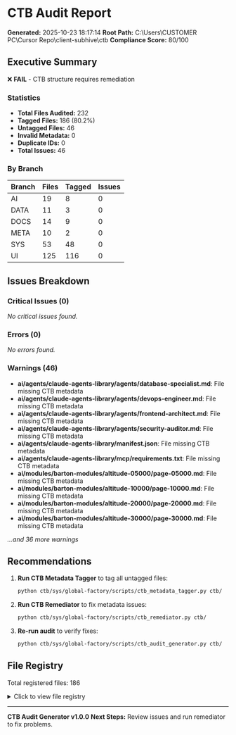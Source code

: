 # CTB Audit Report

**Generated:** 2025-10-23 18:17:14
**Root Path:** C:\Users\CUSTOMER PC\Cursor Repo\client-subhive\ctb
**Compliance Score:** 80/100

## Executive Summary

❌ **FAIL** - CTB structure requires remediation

### Statistics

- **Total Files Audited:** 232
- **Tagged Files:** 186 (80.2%)
- **Untagged Files:** 46
- **Invalid Metadata:** 0
- **Duplicate IDs:** 0
- **Total Issues:** 46

### By Branch

| Branch | Files | Tagged | Issues |
|--------|-------|--------|--------|
| AI | 19 | 8 | 0 |
| DATA | 11 | 3 | 0 |
| DOCS | 14 | 9 | 0 |
| META | 10 | 2 | 0 |
| SYS | 53 | 48 | 0 |
| UI | 125 | 116 | 0 |


## Issues Breakdown

### Critical Issues (0)

*No critical issues found.*


### Errors (0)

*No errors found.*


### Warnings (46)

- **ai/agents/claude-agents-library/agents/database-specialist.md**: File missing CTB metadata
- **ai/agents/claude-agents-library/agents/devops-engineer.md**: File missing CTB metadata
- **ai/agents/claude-agents-library/agents/frontend-architect.md**: File missing CTB metadata
- **ai/agents/claude-agents-library/agents/security-auditor.md**: File missing CTB metadata
- **ai/agents/claude-agents-library/manifest.json**: File missing CTB metadata
- **ai/agents/claude-agents-library/mcp/requirements.txt**: File missing CTB metadata
- **ai/modules/barton-modules/altitude-05000/page-05000.md**: File missing CTB metadata
- **ai/modules/barton-modules/altitude-10000/page-10000.md**: File missing CTB metadata
- **ai/modules/barton-modules/altitude-20000/page-20000.md**: File missing CTB metadata
- **ai/modules/barton-modules/altitude-30000/page-30000.md**: File missing CTB metadata

*...and 36 more warnings*


## Recommendations


1. **Run CTB Metadata Tagger** to tag all untagged files:
   ```bash
   python ctb/sys/global-factory/scripts/ctb_metadata_tagger.py ctb/
   ```

2. **Run CTB Remediator** to fix metadata issues:
   ```bash
   python ctb/sys/global-factory/scripts/ctb_remediator.py ctb/
   ```

3. **Re-run audit** to verify fixes:
   ```bash
   python ctb/sys/global-factory/scripts/ctb_audit_generator.py ctb/
   ```


## File Registry

Total registered files: 186

<details>
<summary>Click to view file registry</summary>

| Path | Branch | CTB ID | Size |
|------|--------|--------|------|
| `ai/agents/claude-agents-library/install.sh` | ai | CTB-3C297DB43F60 | 10459 |
| `ai/agents/claude-agents-library/mcp/registry_endpoint.py` | ai | CTB-A096C3BA5A85 | 10893 |
| `ai/agents/claude-agents-library/mcp/scripts/install_agents.sh` | ai | CTB-AA78C588862B | 12601 |
| `ai/packages/__init__.py` | ai | CTB-5BC463553FA4 | 217 |
| `ai/packages/heir/__init__.py` | ai | CTB-BD1D1748E2F8 | 308 |
| `ai/packages/heir/checks.py` | ai | CTB-6E542713C6FF | 9263 |
| `ai/packages/sidecar/__init__.py` | ai | CTB-A71064E2E8FD | 387 |
| `ai/packages/sidecar/event_emitter.py` | ai | CTB-C6CE4DF68A42 | 4122 |
| `data/db/registry/clnt_column_registry.yml` | data | CTB-B707D8EB806A | 5493 |
| `data/firebase/types/firestore.ts` | data | CTB-026D4A91FCE6 | 3653 |
| `data/tests/test_schemas.py` | data | CTB-CFD698D4BADF | 2785 |
| `docs/docs/blueprints/example/manifest.yaml` | docs | CTB-43D6012DD52C | 6095 |
| `docs/docs/blueprints/imo/manifest.yaml` | docs | CTB-D48D4BBF4022 | 5806 |
| `docs/docs/blueprints/ui/app.js` | docs | CTB-85494C120B2D | 51968 |
| `docs/docs/blueprints/ui/input.html` | docs | CTB-7D64310902B0 | 4479 |
| `docs/docs/blueprints/ui/middle.html` | docs | CTB-6D5D424201D5 | 4468 |
| `docs/docs/blueprints/ui/output.html` | docs | CTB-F1F91C27778A | 4270 |
| `docs/docs/blueprints/ui/overview.html` | docs | CTB-833FE16C6B34 | 4684 |
| `docs/docs/blueprints/ui/style.css` | docs | CTB-A197961863D6 | 5954 |
| `docs/docs/ssot.sample.yaml` | docs | CTB-020A77E37A7B | 1562 |
| `meta/config/imo_registry.yaml` | meta | CTB-EE07A4D91AC0 | 4972 |
| `meta/templates/imo-compliance-check.py` | meta | CTB-BC299DCE9625 | 6077 |
| `sys/factory/ui/build.js` | sys | CTB-E49FC5032005 | 2069 |
| `sys/factory/ui/dev.js` | sys | CTB-618AAA48CA24 | 935 |
| `sys/factory/ui/init.sh` | sys | CTB-F484225A003B | 4002 |
| `sys/global-factory/compliance-check.sh` | sys | CTB-73CFC8EA0865 | 7177 |
| `sys/global-factory/scripts/ctb_audit_generator.py` | sys | CTB-812C324EF873 | 15318 |
| `sys/global-factory/scripts/ctb_metadata_tagger.py` | sys | CTB-5459B523369F | 11991 |
| `sys/global-factory/scripts/ctb_remediator.py` | sys | CTB-EA71E95C43C5 | 16785 |
| `sys/mcp-servers/github-composio-server.js` | sys | CTB-BFFBD3B19A76 | 11443 |
| `sys/mcp-servers/github-direct-server.js` | sys | CTB-9B585948960B | 12556 |
| `sys/mcp-servers/smartsheet-server.js` | sys | CTB-EBA0714ADB2E | 13030 |
| `sys/mechanic/recall/recall.sh` | sys | CTB-1D2E391F530C | 4038 |
| `sys/scripts/composio_neon_setup.py` | sys | CTB-C80FF5636BC3 | 7433 |
| `sys/scripts/create_neon_tables.py` | sys | CTB-65F56442EE96 | 5687 |
| `sys/scripts/install-pre-commit-hook.sh` | sys | CTB-CB52F7F87AF8 | 2643 |
| `sys/scripts/install-pre-push-hook.sh` | sys | CTB-ABA85332631F | 3453 |
| `sys/scripts/neon_setup_composio.py` | sys | CTB-8D3373717921 | 5077 |
| `sys/scripts/promote_to_neon.ts` | sys | CTB-5F0F0688C295 | 3021 |
| `sys/scripts/run_migrations_via_mcp.ts` | sys | CTB-47BAF1013741 | 1921 |
| `sys/scripts/run_vendor_export.ts` | sys | CTB-7AB9C98BEA4C | 4021 |
| `sys/scripts/setup_composio_integrations.py` | sys | CTB-8A5A9DC3F51A | 16662 |
| `sys/scripts/setup_neon_composio.py` | sys | CTB-11BD503BB2CA | 6573 |
| `sys/scripts/setup_neon_direct.py` | sys | CTB-B235B9A2DB75 | 6320 |
| `sys/scripts/sync-composio-config.js` | sys | CTB-17F36E8BF51B | 12126 |
| `sys/scripts/validate_registry.ts` | sys | CTB-78487212268A | 3212 |
| `sys/tests/blueprints/test_input_page.py` | sys | CTB-A269E1A9EF8B | 4959 |
| `sys/tests/blueprints/test_middle_page.py` | sys | CTB-FC50410BAE8B | 6958 |
| `sys/tests/blueprints/test_output_page.py` | sys | CTB-E1E139A73B40 | 8534 |
| `sys/tests/blueprints/test_overview_example.py` | sys | CTB-8BDFA9E6C3E2 | 4861 |
| `sys/tests/test_api_smoke.py` | sys | CTB-428D61E0B0A3 | 1112 |
| `sys/tests/test_blueprint_shell.py` | sys | CTB-59C2DC7270BF | 3700 |
| `sys/tests/test_compliance.py` | sys | CTB-854AEFB7923A | 4950 |
| `sys/tests/test_doctrine_features.py` | sys | CTB-F779C782C380 | 4752 |
| `sys/tests/test_llm_endpoint.py` | sys | CTB-716A8604396D | 7490 |
| `sys/tools/blueprint_score.py` | sys | CTB-57CAB0D192C7 | 4888 |
| `sys/tools/blueprint_visual.py` | sys | CTB-4E9D995F13E8 | 5575 |
| `sys/tools/compliance_heartbeat.py` | sys | CTB-E5C75BC9F40D | 14901 |
| `sys/tools/composio_app_connector.py` | sys | CTB-ACB238547016 | 24353 |
| `sys/tools/deep_wiki_generator.sh` | sys | CTB-A5FD2147B26F | 16482 |
| `sys/tools/demo_client.py` | sys | CTB-052A54527D99 | 7263 |
| `sys/tools/demo_workflow.py` | sys | CTB-F818CEF4E0A0 | 6597 |
| `sys/tools/garage_bay_demo.py` | sys | CTB-FEF7CDBA00A1 | 4554 |
| `sys/tools/ids.py` | sys | CTB-9E72DD39D2A2 | 1586 |
| `sys/tools/imo_unified_registry.py` | sys | CTB-13A81433B2E0 | 24571 |
| `sys/tools/repo_audit.py` | sys | CTB-435BF8CA5F12 | 3821 |
| `sys/tools/repo_compliance_check.py` | sys | CTB-DB31F3E8DCC6 | 12618 |
| `sys/tools/repo_compliance_fixer.py` | sys | CTB-792C223532A6 | 15417 |
| `sys/tools/repo_mcp_orchestrator.py` | sys | CTB-07217AA70977 | 21929 |
| `sys/tools/wiki_generator.sh` | sys | CTB-8B9C700F2044 | 10627 |
| `ui/api/hello.js` | ui | CTB-5F9DA8B68024 | 376 |
| `ui/api/llm.js` | ui | CTB-8431F1359197 | 7979 |
| `ui/api/ssot/save.js` | ui | CTB-BAEB70655433 | 4181 |
| `ui/api/subagents.js` | ui | CTB-B76A08EB2017 | 2291 |
| `ui/api/test.js` | ui | CTB-6DF5A22CE337 | 371 |
| `ui/apps/my-app/docs/branches/_tree.yml` | ui | CTB-6D4198710635 | 308 |
| `ui/apps/my-app/docs/branches/example.yml` | ui | CTB-BB22210CCD8F | 988 |
| `ui/apps/my-app/docs/toolbox/profiles.yml` | ui | CTB-B1D994FD62E8 | 1268 |
| `ui/barton-lib/agents/database-agent.ts` | ui | CTB-90E221FBB95C | 16466 |
| `ui/barton-lib/agents/global-database-agent.ts` | ui | CTB-B48D599BDB07 | 23448 |
| `ui/barton-lib/agents/orchestrators/delivery-branch-orchestrator.ts` | ui | CTB-3AE4F5A14BBE | 28794 |
| `ui/barton-lib/agents/orchestrators/lead-branch-orchestrator.ts` | ui | CTB-452FA699B2E6 | 21355 |
| `ui/barton-lib/agents/orchestrators/master-orchestrator.ts` | ui | CTB-AC56704EDDE0 | 13816 |
| `ui/barton-lib/agents/orchestrators/messaging-branch-orchestrator.ts` | ui | CTB-A08011146BBC | 29635 |
| `ui/barton-lib/agents/orchestrators/overall-orchestrator.ts` | ui | CTB-EAFD753552C4 | 18497 |
| `ui/barton-lib/heir/agent-registry.ts` | ui | CTB-DF862B9D1C7F | 9084 |
| `ui/barton-lib/heir/orchestration-engine.ts` | ui | CTB-3F303FC8967D | 4804 |
| `ui/barton-lib/heir/types.ts` | ui | CTB-8E2ABFE3CE4D | 1634 |
| `ui/barton-lib/imo/heir-integration.ts` | ui | CTB-415ED1CBA016 | 5607 |
| `ui/barton-lib/imo/imo-service.ts` | ui | CTB-775B8F6D403F | 5009 |
| `ui/barton-lib/imo/types.ts` | ui | CTB-6EF90927014A | 1560 |
| `ui/barton-lib/template/application-config.ts` | ui | CTB-0AADF4D2B0CE | 9197 |
| `ui/barton-lib/utils.ts` | ui | CTB-0F5A31615D02 | 371 |
| `ui/components/barton-components/heir/AgentCard.tsx` | ui | CTB-E5369F7AF7DD | 3925 |
| `ui/components/barton-components/heir/HEIRContext.tsx` | ui | CTB-BEB11DB3E4F9 | 1699 |
| `ui/components/barton-components/heir/HEIRDashboard.tsx` | ui | CTB-A2ED15FC909A | 10460 |
| `ui/components/barton-components/heir/HEIRProvider.tsx` | ui | CTB-F86F280D2F90 | 325 |
| `ui/components/barton-components/heir/SystemMonitor.tsx` | ui | CTB-88CDF9E8F539 | 4896 |
| `ui/components/barton-components/heir/TaskList.tsx` | ui | CTB-8B685E974EDC | 3656 |
| `ui/components/barton-components/imo/IMOBucketEditor.tsx` | ui | CTB-A33A3DB07D3D | 7501 |

*...and 86 more files*

</details>

---

**CTB Audit Generator v1.0.0**
**Next Steps:** Review issues and run remediator to fix problems.
